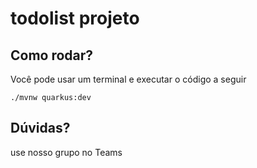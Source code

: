 # todolist projeto


## Como rodar?

Você pode usar um terminal e executar o código a seguir
```
./mvnw quarkus:dev
```
## Dúvidas?
use nosso grupo no Teams

